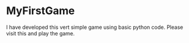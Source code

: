 # MyFirstGame
I have developed this vert simple game using basic python code. Please visit this and play the game.
